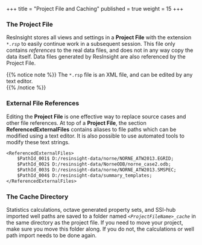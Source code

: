 +++
title = "Project File and Caching"
published = true
weight = 15
+++

### The Project File

ResInsight stores all views and settings in a **Project File** with the extension _`*.rsp`_ to easily continue work in a subsequent session. 
This file only contains *references* to the real data files, and does not in any way copy the data itself. 
Data files generated by ResInsight are also referenced by the Project File.

{{% notice note %}}
The <code>*.rsp</code> file is an XML file, and can be edited by any text editor.  
{{% /notice %}}
</div>

### External File References

Editing the **Project File** is one effective way to replace source cases and other file references. At top of a **Project File**, the section **ReferencedExternalFiles** contains aliases to file paths which can be modified using a text editor. It is also possible to use automated tools to modify these text strings.

```txt
<ReferencedExternalFiles>
    $PathId_001$ D:/resinsight-data/norne/NORNE_ATW2013.EGRID;
    $PathId_002$ D:/resinsight-data/NorneODB/norne_case2.odb;
    $PathId_003$ D:/resinsight-data/norne/NORNE_ATW2013.SMSPEC;
    $PathId_004$ D:/resinsight-data/summary_templates;
</ReferencedExternalFiles>
```


### The Cache Directory

Statistics calculations, octave generated property sets, and SSI-hub imported well paths are saved to a folder named _`<ProjectFileName>_cache`_ in the same directory as the project file. If you need to move your project, make sure you move this folder along. If you do not, the calculations or well path import needs to be done again.
